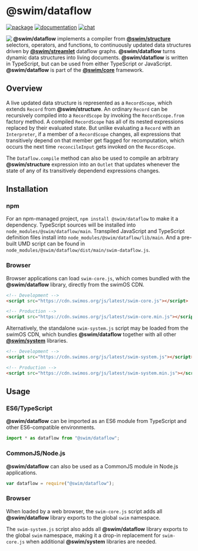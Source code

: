 # @swim/dataflow

[![package](https://img.shields.io/npm/v/@swim/structure.svg)](https://www.npmjs.com/package/@swim/dataflow)
[![documentation](https://img.shields.io/badge/doc-TypeDoc-blue.svg)](https://docs.swimos.org/js/latest/modules/_swim_dataflow.html)
[![chat](https://img.shields.io/badge/chat-Gitter-green.svg)](https://gitter.im/swimos/community)

<a href="https://www.swimos.org"><img src="https://docs.swimos.org/readme/marlin-blue.svg" align="left"></a>

**@swim/dataflow** implements a compiler from
[**@swim/structure**](https://github.com/swimos/swim/tree/master/swim-system-js/swim-core-js/@swim/structure)
selectors, operators, and functions, to continuously updated data structures
driven by [**@swim/streamlet**](https://github.com/swimos/swim/tree/master/swim-system-js/swim-core-js/@swim/streamlet)
dataflow graphs.  **@swim/dataflow** turns dynamic data structures into living
documents.  **@swim/dataflow** is written in TypeScript, but can be used from
either TypeScript or JavaScript.  **@swim/dataflow** is part of the
[**@swim/core**](https://github.com/swimos/swim/tree/master/swim-system-js/swim-core-js/@swim/core) framework.

## Overview

A live updated data structure is represented as a `RecordScope`, which extends
`Record` from **@swim/structure**.  An ordinary `Record` can be recursively
compiled into a `RecordScope` by invoking the `RecordScope.from` factory method.
A compiled `RecordScope` has all of its nested expressions replaced by their
evaluated state.  But unlike evaluating a `Record` with an `Interpreter`, if a
member of a `RecordScope` changes, all expressions that transitively depend on
that member get flagged for recomputation, which occurs the next time
`reconcileInput` gets invoked on the `RecordScope`.

The `Dataflow.compile` method can also be used to compile an arbitrary
**@swim/structure** expression into an `Outlet` that updates whenever
the state of any of its transitively dependend expressions changes.

## Installation

### npm

For an npm-managed project, `npm install @swim/dataflow` to
make it a dependency. TypeScript sources will be installed into
`node_modules/@swim/dataflow/main`. Transpiled JavaScript and TypeScript
definition files install into `node_modules/@swim/dataflow/lib/main`.
And a pre-built UMD script can be found in
`node_modules/@swim/dataflow/dist/main/swim-dataflow.js`.

### Browser

Browser applications can load `swim-core.js`, which comes bundled with the
**@swim/dataflow** library, directly from the swimOS CDN.

```html
<!-- Development -->
<script src="https://cdn.swimos.org/js/latest/swim-core.js"></script>

<!-- Production -->
<script src="https://cdn.swimos.org/js/latest/swim-core.min.js"></script>
```

Alternatively, the standalone `swim-system.js` script may be loaded
from the swimOS CDN, which bundles **@swim/dataflow** together with all other
[**@swim/system**](https://github.com/swimos/swim/tree/master/swim-system-js/@swim/system)
libraries.

```html
<!-- Development -->
<script src="https://cdn.swimos.org/js/latest/swim-system.js"></script>

<!-- Production -->
<script src="https://cdn.swimos.org/js/latest/swim-system.min.js"></script>
```

## Usage

### ES6/TypeScript

**@swim/dataflow** can be imported as an ES6 module from TypeScript and other
ES6-compatible environments.

```typescript
import * as dataflow from "@swim/dataflow";
```

### CommonJS/Node.js

**@swim/dataflow** can also be used as a CommonJS module in Node.js applications.

```javascript
var dataflow = require("@swim/dataflow");
```

### Browser

When loaded by a web browser, the `swim-core.js` script adds all
**@swim/dataflow** library exports to the global `swim` namespace.

The `swim-system.js` script also adds all **@swim/dataflow** library exports
to the global `swim` namespace, making it a drop-in replacement for
`swim-core.js` when additional **@swim/system** libraries are needed.
